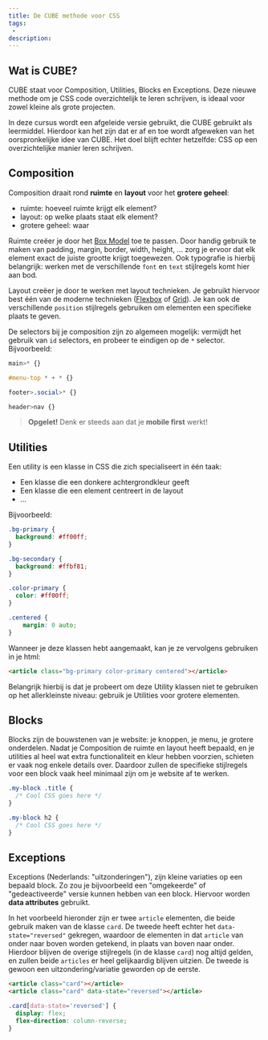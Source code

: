 ```yaml
---
title: De CUBE methode voor CSS
tags: 
 - 
description: 
---
```


## Wat is CUBE?

CUBE staat voor Composition, Utilities, Blocks en Exceptions. Deze nieuwe methode om je CSS code overzichtelijk te leren schrijven, is ideaal voor zowel kleine als grote projecten.

In deze cursus wordt een afgeleide versie gebruikt, die CUBE gebruikt als leermiddel. Hierdoor kan het zijn dat er af en toe wordt afgeweken van het oorspronkelijke idee van CUBE. Het doel blijft echter hetzelfde: CSS op een overzichtelijke manier leren schrijven.

## Composition

Composition draait rond **ruimte** en **layout** voor het **grotere geheel**:

 - ruimte: hoeveel ruimte krijgt elk element? 
 - layout: op welke plaats staat elk element?
 - grotere geheel: waar 

Ruimte creëer je door het [Box Model](../css/box-model.html) toe te passen. Door handig gebruik te maken van padding, margin, border, width, height, ... zorg je ervoor dat elk element exact de juiste grootte krijgt toegewezen. Ook typografie is hierbij belangrijk: werken met de verschillende `font` en `text` stijlregels komt hier aan bod.

Layout creëer je door te werken met layout technieken. Je gebruikt hiervoor best één van de moderne technieken ([Flexbox](css-flexbox.html) of [Grid](css-grid.html)). Je kan ook de verschillende `position` stijlregels gebruiken om elementen een specifieke plaats te geven.

De selectors bij je composition zijn zo algemeen mogelijk: vermijdt het gebruik van `id` selectors, en probeer te eindigen op de `*` selector. Bijvoorbeeld:

```css
main>* {}

#menu-top * + * {}

footer>.social>* {}

header>nav {}
```

> **Opgelet!** Denk er steeds aan dat je **mobile first** werkt!

## Utilities

Een utility is een klasse in CSS die zich specialiseert in één taak:
 - Een klasse die een donkere achtergrondkleur geeft
 - Een klasse die een element centreert in de layout
 - ...

Bijvoorbeeld:

```css
.bg-primary {
  background: #ff00ff;
}

.bg-secondary {
  background: #ffbf81;
}

.color-primary {
  color: #ff00ff;
}

.centered {
    margin: 0 auto;
}
```

Wanneer je deze klassen hebt aangemaakt, kan je ze vervolgens gebruiken in je html:

```html
<article class="bg-primary color-primary centered"></article>
```

Belangrijk hierbij is dat je probeert om deze Utility klassen niet te gebruiken op het allerkleinste niveau: gebruik je Utilities voor grotere elementen.

## Blocks


Blocks zijn de bouwstenen van je website: je knoppen, je menu, je grotere onderdelen. Nadat je Composition de ruimte en layout heeft bepaald, en je utilities al heel wat extra functionaliteit en kleur hebben voorzien, schieten er vaak nog enkele details over. Daardoor zullen de specifieke stijlregels voor een block vaak heel minimaal zijn om je website af te werken.

```css
.my-block .title {
  /* Cool CSS goes here */
}

.my-block h2 {
  /* Cool CSS goes here */
}
```

## Exceptions

Exceptions (Nederlands: "uitzonderingen"), zijn kleine variaties op een bepaald block. Zo zou je bijvoorbeeld een "omgekeerde" of "gedeactiveerde" versie kunnen hebben van een block. Hiervoor worden **data attributes** gebruikt.

In het voorbeeld hieronder zijn er twee `article` elementen, die beide gebruik maken van de klasse `card`. De tweede heeft echter het `data-state="reversed"` gekregen, waardoor de elementen in dat `article` van onder naar boven worden getekend, in plaats van boven naar onder.\
Hierdoor blijven de overige stijlregels (in de klasse `card`) nog altijd gelden, en zullen beide `articles` er heel gelijkaardig blijven uitzien. De tweede is gewoon een uitzondering/variatie geworden op de eerste.

```html
<article class="card"></article>
<article class="card" data-state="reversed"></article>
```

```css
.card[data-state='reversed'] {
  display: flex;
  flex-direction: column-reverse;
}
```

